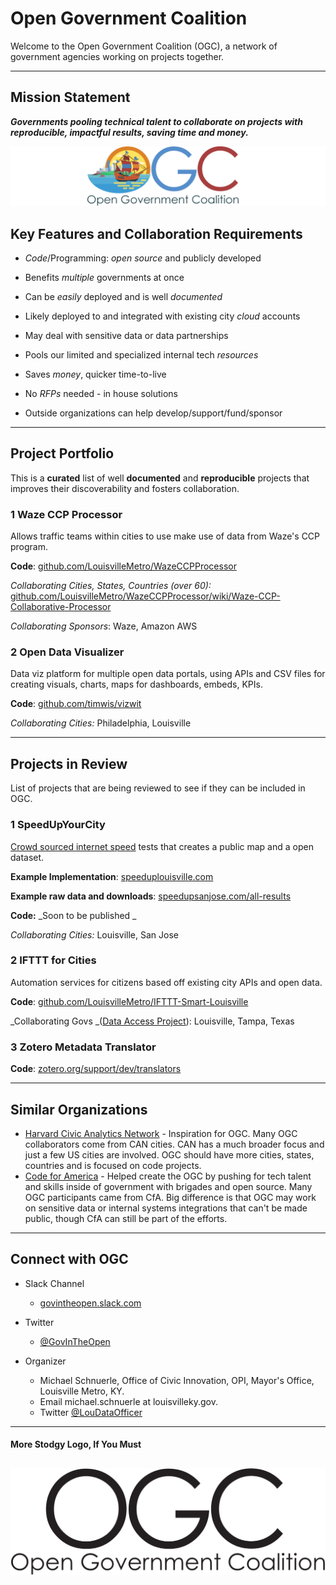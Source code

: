 # Open Government Coalition

Welcome to the Open Government Coalition \(OGC\), a network of government agencies working on projects together.

---

## Mission Statement

_**Governments pooling technical talent to collaborate on projects with reproducible, impactful results, saving time and money.**_

![](/assets/OGC-Web-Banner.png)

## Key Features and Collaboration Requirements

* _Code_/Programming: _open source_ and publicly developed

* Benefits _multiple_ governments at once

* Can be _easily_ deployed and is well _documented_

* Likely deployed to and integrated with existing city _cloud_ accounts

* May deal with sensitive data or data partnerships

* Pools our limited and specialized internal tech _resources_

* Saves _money_, quicker time-to-live

* No _RFPs_ needed - in house solutions

* Outside organizations can help develop/support/fund/sponsor

---

## Project Portfolio

This is a **curated** list of well **documented** and **reproducible** projects that improves their discoverability and fosters collaboration.

### 1 Waze CCP Processor

Allows traffic teams within cities to use make use of data from Waze's CCP program.

**Code**: [github.com/LouisvilleMetro/WazeCCPProcessor](https://github.com/LouisvilleMetro/WazeCCPProcessor)

_Collaborating Cities, States, Countries \(over 60\):_ [github.com/LouisvilleMetro/WazeCCPProcessor/wiki/Waze-CCP-Collaborative-Processor](https://github.com/LouisvilleMetro/WazeCCPProcessor/wiki/Waze-CCP-Collaborative-Processor)

_Collaborating Sponsors_: Waze, Amazon AWS

### 2 Open Data Visualizer

Data viz platform for multiple open data portals, using APIs and CSV files for creating visuals, charts, maps for dashboards, embeds, KPIs.

**Code**: [github.com/timwis/vizwit](https://github.com/timwis/vizwit)

_Collaborating Cities:_ Philadelphia, Louisville

---

## Projects in Review

List of projects that are being reviewed to see if they can be included in OGC.

### 1 SpeedUpYourCity

[Crowd sourced internet speed](http://www.govtech.com/Whats-the-ROI-on-Local-Broadband.html) tests that creates a public map and a open dataset.

**Example Implementation**: [speeduplouisville.com](https://www.speeduplouisville.com/)

**Example raw data and downloads**: [speedupsanjose.com/all-results](https://www.speedupsanjose.com/all-results)

**Code:** _Soon to be published _

_Collaborating Cities:_ Louisville, San Jose

### 2 IFTTT for Cities

Automation services for citizens based off existing city APIs and open data.

**Code**: [github.com/LouisvilleMetro/IFTTT-Smart-Louisville](https://github.com/LouisvilleMetro/IFTTT-Smart-Louisville)

_Collaborating Govs _\([Data Access Project](https://ifttt.com/blog/2017/06/introducing-the-data-access-project)\): Louisville, Tampa, Texas

### 3 Zotero Metadata Translator

**Code**: [zotero.org/support/dev/translators](https://www.zotero.org/support/dev/translators)

---

## Similar Organizations

* [Harvard Civic Analytics Network](http://datasmart.ash.harvard.edu/news/article/civic-analytics-network-members-881) - Inspiration for OGC.  Many OGC collaborators come from CAN cities.  CAN has a much broader focus and just a few US cities are involved.  OGC should have more cities, states, countries and is focused on code projects.
* [Code for America](https://www.codeforamerica.org/) - Helped create the OGC by pushing for tech talent and skills inside of government with brigades and open source.  Many OGC participants came from CfA.  Big difference is that OGC may work on sensitive data or internal systems integrations that can't be made public, though CfA can still be part of the efforts.

---

## Connect with OGC

* Slack Channel

  * [govintheopen.slack.com](https://govintheopen.slack.com)

* Twitter

  * [@GovInTheOpen](https://twitter.com/GovInTheOpen) 

* Organizer

  * Michael Schnuerle, Office of Civic Innovation, OPI, Mayor's Office, Louisville Metro, KY. 
  * Email michael.schnuerle at louisvilleky.gov. 
  * Twitter [@LouDataOfficer](https://twitter.com/LouDataOfficer)

---

#### More Stodgy Logo, If You Must

## ![](/assets/OGC-Text.png)



